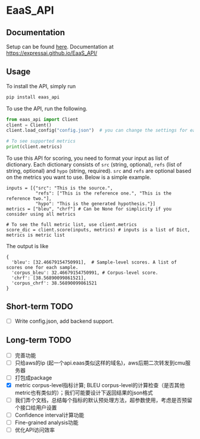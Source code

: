 # EaaS_API

## Documentation
Setup can be found [here](https://github.com/yyy-Apple/sphinxdoc-test/blob/master/sphinx.md). Documentation at https://expressai.github.io/EaaS_API/

## Usage
To install the API, simply run
```bash
pip install eaas_api
```

To use the API, run the following.

```python
from eaas_api import Client
client = Client()
client.load_config("config.json")  # you can change the settings for each metric in `config.json`

# To see supported metrics
print(client.metrics)
```

To use this API for scoring, you need to format your input as list of dictionary. Each dictionary consists of `src` (string, optional), `refs` (list of string, optional) and `hypo` (string, required). `src` and `refs` are optional based on the metrics you want to use. Below is a simple example.
```
inputs = [{"src": "This is the source.", 
           "refs": ["This is the reference one.", "This is the reference two."],
           "hypo": "This is the generated hypothesis."}]
metrics = ["bleu", "chrf"] # Can be None for simplicity if you consider using all metrics

# To see the full metric list, use client.metrics
score_dic = client.score(inputs, metrics) # inputs is a list of Dict, metrics is metric list
```

The output is like
```
{
  'bleu': [32.46679154750991],  # Sample-level scores. A list of scores one for each sample.
  'corpus_bleu': 32.46679154750991, # Corpus-level score.
  'chrf': [38.56890099861521],
  'corpus_chrf': 38.56890099861521
}
```
## Short-term TODO
- [ ] Write config.json, add backend support.

## Long-term TODO
- [ ] 完善功能
- [ ] 只给aws的ip (起一个api.eaas类似这样的域名)，aws后期二次转发到cmu服务器
- [ ] 打包成package
- [X] metric corpus-level指标计算; BLEU corpus-level的计算检查（是否其他metric也有类似的）；我们可能要设计下返回结果的json格式
- [ ] 我们弄个文档，总结每个指标的默认预处理方法，超参数使用，考虑是否预留个接口给用户设置
- [ ] Confidence interval计算功能
- [ ] Fine-grained analysis功能
- [ ] 优化API访问效率
